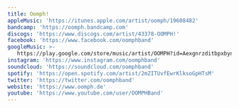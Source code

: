 ```yaml
---
title: Oomph!
appleMusic: 'https://itunes.apple.com/artist/oomph/19608482'
bandcamp: 'https://oomph.bandcamp.com'
discogs: 'https://www.discogs.com/artist/43378-OOMPH!'
facebook: 'https://www.facebook.com/oomphband'
googleMusic: >-
   https://play.google.com/store/music/artist/OOMPH?id=Aexgnrzditbpxbyn62dyynzahke
instagram: 'https://www.instagram.com/oomphband'
soundcloud: 'https://soundcloud.com/oomphband'
spotify: 'https://open.spotify.com/artist/2mZITUvfEwrKlksoGpHTsM'
twitter: 'https://twitter.com/oomphband'
website: 'https://www.oomph.de'
youtube: 'https://www.youtube.com/user/OOMPHBand'
---
```

